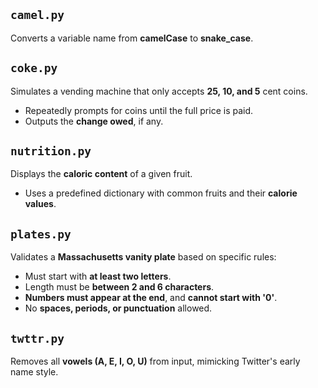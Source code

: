 ## `camel.py`
Converts a variable name from **camelCase** to **snake_case**.

## `coke.py`
Simulates a vending machine that only accepts **25, 10, and 5** cent coins.  
- Repeatedly prompts for coins until the full price is paid.  
- Outputs the **change owed**, if any.  

## `nutrition.py`
Displays the **caloric content** of a given fruit.  
- Uses a predefined dictionary with common fruits and their **calorie values**.

## `plates.py`
Validates a **Massachusetts vanity plate** based on specific rules:  
- Must start with **at least two letters**.  
- Length must be **between 2 and 6 characters**.  
- **Numbers must appear at the end**, and **cannot start with '0'**.  
- No **spaces, periods, or punctuation** allowed.  

## `twttr.py`
Removes all **vowels (A, E, I, O, U)** from input, mimicking Twitter's early name style.
